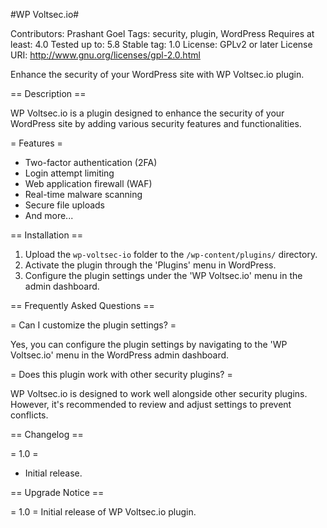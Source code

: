 #WP Voltsec.io#

Contributors: Prashant Goel
Tags: security, plugin, WordPress
Requires at least: 4.0
Tested up to: 5.8
Stable tag: 1.0
License: GPLv2 or later
License URI: http://www.gnu.org/licenses/gpl-2.0.html

Enhance the security of your WordPress site with WP Voltsec.io plugin.

== Description ==

WP Voltsec.io is a plugin designed to enhance the security of your WordPress site by adding various security features and functionalities.

= Features =

- Two-factor authentication (2FA)
- Login attempt limiting
- Web application firewall (WAF)
- Real-time malware scanning
- Secure file uploads
- And more...

== Installation ==

1. Upload the `wp-voltsec-io` folder to the `/wp-content/plugins/` directory.
2. Activate the plugin through the 'Plugins' menu in WordPress.
3. Configure the plugin settings under the 'WP Voltsec.io' menu in the admin dashboard.

== Frequently Asked Questions ==

= Can I customize the plugin settings? =

Yes, you can configure the plugin settings by navigating to the 'WP Voltsec.io' menu in the WordPress admin dashboard.

= Does this plugin work with other security plugins? =

WP Voltsec.io is designed to work well alongside other security plugins. However, it's recommended to review and adjust settings to prevent conflicts.

== Changelog ==

= 1.0 =
* Initial release.

== Upgrade Notice ==

= 1.0 =
Initial release of WP Voltsec.io plugin.
